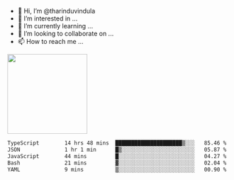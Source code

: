 - 👋 Hi, I’m @tharinduvindula
- 👀 I’m interested in ...
- 🌱 I’m currently learning ...
- 💞️ I’m looking to collaborate on ...
- 📫 How to reach me ...

<!---
tharinduvindula/tharinduvindula is a ✨ special ✨ repository because its `README.md` (this file) appears on your GitHub profile.
You can click the Preview link to take a look at your changes.
--->

<img height="180em" src="https://github-readme-stats.vercel.app/api?username=tharinduvindula&show_icons=true&hide_border=false&&count_private=true&include_all_commits=true" />


<!--START_SECTION:waka-->

```txt
TypeScript        14 hrs 48 mins  █████████████████████▒░░░   85.46 %
JSON              1 hr 1 min      █▒░░░░░░░░░░░░░░░░░░░░░░░   05.87 %
JavaScript        44 mins         █░░░░░░░░░░░░░░░░░░░░░░░░   04.27 %
Bash              21 mins         ▓░░░░░░░░░░░░░░░░░░░░░░░░   02.04 %
YAML              9 mins          ▒░░░░░░░░░░░░░░░░░░░░░░░░   00.90 %
```

<!--END_SECTION:waka-->
